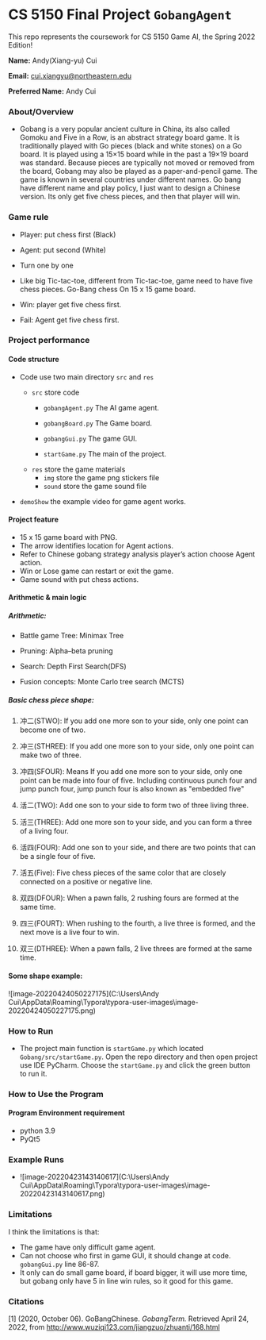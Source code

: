 # CS 5150 Final Project `GobangAgent`

This repo represents the coursework for CS 5150 Game AI, the Spring 2022 Edition!

**Name:** Andy(Xiang-yu) Cui


**Email:** cui.xiangyu@northeastern.edu

**Preferred Name:** Andy Cui



### About/Overview

* Gobang is a very popular ancient culture in China, its also called Gomoku and Five in a Row, is an abstract strategy board game. It is traditionally played with Go pieces (black and white stones) on a Go board. It is played using a 15×15 board while in the past a 19×19 board was standard. Because pieces are typically not moved or removed from the board, Gobang may also be played as a paper-and-pencil game. The game is known in several countries under different names. Go bang have different name and play policy, I just want to design a Chinese version. Its only get five chess pieces, and then that player will win. 

  


### Game rule

* Player: put chess first (Black)

* Agent: put second (White)

* Turn one by one 

* Like big Tic-tac-toe, different from Tic-tac-toe, game need to have five chess pieces. Go-Bang chess On 15 x 15 game board.

* Win: player get five chess first.

* Fail: Agent get five chess first.

  


### Project performance 

#### Code structure

* Code use two main directory `src` and `res`
  * `src` store code
    * `gobangAgent.py` The AI game agent.
  
    * `gobangBoard.py` The Game board.
  
    * `gobangGui.py` The game GUI.
  
    * `startGame.py` The main of the project.  
  * `res` store the game materials
    * `img` store the game png stickers file
    * `sound` store the game sound file
  
* `demoShow` the example video for game agent works.



#### Project feature

* 15 x 15 game board with PNG.
* The arrow identifies location for Agent actions.
* Refer to Chinese gobang strategy analysis player’s action choose Agent action.
* Win or Lose game can restart or exit the game.
* Game sound with put chess actions.



#### Arithmetic & main logic

##### Arithmetic:

* Battle game Tree: Minimax Tree

* Pruning: Alpha–beta pruning

* Search: Depth First Search(DFS)

* Fusion concepts: Monte Carlo tree search (MCTS) 


##### Basic chess piece shape:

1. 冲二(STWO): If you add one more son to your side, only one point can become one of two.
   
2. 冲三(STHREE): If you add one more son to your side, only one point can make two of three.

3. 冲四(SFOUR): Means If you add one more son to your side, 
                only one point can be made into four of five. 
                Including continuous punch four and jump punch four, 
                jump punch four is also known as "embedded five"
            
4. 活二(TWO): Add one son to your side to form two of three living three.

5. 活三(THREE): Add one more son to your side, and you can form a three of a living four.

6. 活四(FOUR): Add one son to your side, and there are two points that can be a single four of five.

7. 活五(Five): Five chess pieces of the same color that are closely connected on a positive or negative line.

8. 双四(DFOUR): When a pawn falls, 2 rushing fours are formed at the same time.

9. 四三(FOURT): When rushing to the fourth, a live three is formed, and the next move is a live four to win.

10. 双三(DTHREE): When a pawn falls, 2 live threes are formed at the same time.


#### Some shape example:

![image-20220424050227175](C:\Users\Andy Cui\AppData\Roaming\Typora\typora-user-images\image-20220424050227175.png)



### How to Run

* The project main function is `startGame.py` which located `Gobang/src/startGame.py`.
  Open the repo directory and then open project use IDE PyCharm. Choose the `startGame.py` and click the green button to run it. 




### How to Use the Program

#### Program Environment requirement
  * python 3.9
  * PyQt5



### Example Runs

* ![image-20220423143140617](C:\Users\Andy Cui\AppData\Roaming\Typora\typora-user-images\image-20220423143140617.png)

  




### Limitations

I think the limitations is that:

* The game have only difficult game agent.  
* Can not choose who first in game GUI, it should change at code. `gobangGui.py` line 86-87.
* It only can do small game board, if board bigger, it will use more time, but gobang only have 5 in line win rules, so it good for this game.



### Citations

[1] (2020, October 06). GoBangChinese. *GobangTerm.*  Retrieved April 24, 2022, from http://www.wuziqi123.com/jiangzuo/zhuanti/168.html